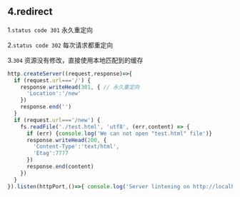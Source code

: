 ## 4.redirect

1.`status code 301` 永久重定向

2.`status code 302` 每次请求都重定向

3.`304` 资源没有修改，直接使用本地匹配到的缓存

```js
http.createServer((request,response)=>{
  if (request.url==='/') {
    response.writeHead(301, { // 永久重定向
      'Location':'/new'
    })
    response.end('')
  }
  if (request.url==='/new') {
    fs.readFile('./test.html', 'utf8', (err,content) => {
      if (err) {console.log('We can not open "test.html" file')}
      response.writeHead(200, {
        'Content-Type':'text/html',
        'Etag':7777
      })
      response.end(content)
    })
  }
}).listen(httpPort,()=>{ console.log('Server lintening on http://localhost:%s',httpPort) })
```
